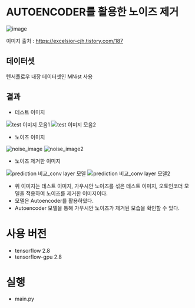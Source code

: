 # AUTOENCODER를 활용한 노이즈 제거 
![image](https://github.com/NamOhSeung/Oh-Seung-Nam/assets/98510923/cc920e0f-a05a-4dcb-af94-92f5704ce305)

이미지 출처 : https://excelsior-cjh.tistory.com/187

## 데이터셋
텐서플로우 내장 데이터셋인 MNist 사용

## 결과

- 테스트 이미지

![test 이미지 모음1](https://github.com/NamOhSeung/Oh-Seung-Nam/assets/98510923/e83f3635-77b1-42f7-80d2-63b053ccf801)
![test 이미지 모음2](https://github.com/NamOhSeung/Oh-Seung-Nam/assets/98510923/a134a147-abe4-45e7-ba05-bc1d4fb8ef7b)

- 노이즈 이미지

![noise_image](https://github.com/NamOhSeung/Oh-Seung-Nam/assets/98510923/15d2f8d3-dcfe-4ba9-b784-d115aa0f0f24)
![noise_image2](https://github.com/NamOhSeung/Oh-Seung-Nam/assets/98510923/fda3323d-e81c-4332-9930-1397555c21fa)

- 노이즈 제거한 이미지

![prediction 비교_conv layer 모델](https://github.com/NamOhSeung/Oh-Seung-Nam/assets/98510923/13114dbe-cfba-4f9f-84f9-69019cd5bce3)
![prediction 비교_conv layer 모델2](https://github.com/NamOhSeung/Oh-Seung-Nam/assets/98510923/fadb79d7-e7e1-46d6-a147-71db17e3ec9f)

- 위 이미지는 테스트 이미지, 가우시안 노이즈를 섞은 테스트 이미지, 오토인코더 모델을 적용하여 노이즈를 제거한 이미지이다.
- 모델은 Autoencoder를 활용하였다.
- Autoencoder 모델을 통해 가우시안 노이즈가 제거된 모습을 확인할 수 있다.

# 사용 버전
- tensorflow 2.8
- tensorflow-gpu 2.8

# 실행
- main.py
